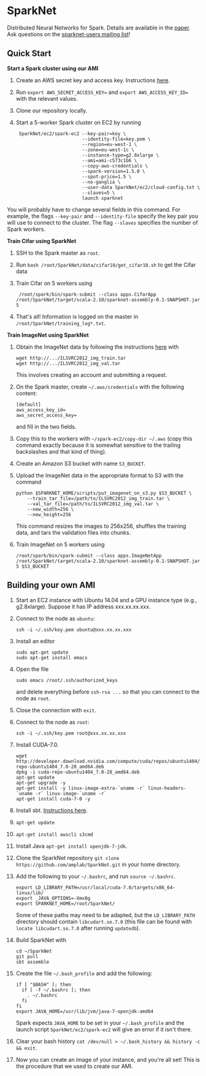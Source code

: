 # SparkNet
Distributed Neural Networks for Spark.
Details are available in the [paper](http://arxiv.org/abs/1511.06051).
Ask questions on the [sparknet-users mailing list](https://groups.google.com/forum/#!forum/sparknet-users)!

## Quick Start
**Start a Spark cluster using our AMI**

1. Create an AWS secret key and access key. Instructions [here](http://docs.aws.amazon.com/AWSSimpleQueueService/latest/SQSGettingStartedGuide/AWSCredentials.html).
2. Run `export AWS_SECRET_ACCESS_KEY=` and `export AWS_ACCESS_KEY_ID=` with the relevant values.
3. Clone our repository locally.
4. Start a 5-worker Spark cluster on EC2 by running

        SparkNet/ec2/spark-ec2 --key-pair=key \
                               --identity-file=key.pem \
                               --region=eu-west-1 \
                               --zone=eu-west-1c \
                               --instance-type=g2.8xlarge \
                               --ami=ami-c573c1b6 \
                               --copy-aws-credentials \
                               --spark-version=1.5.0 \
                               --spot-price=1.5 \
                               --no-ganglia \
                               --user-data SparkNet/ec2/cloud-config.txt \
                               --slaves=5 \
                               launch sparknet
You will probably have to change several fields in this command.
For example, the flags `--key-pair` and `--identity-file` specify the key pair you will use to connect to the cluster.
The flag `--slaves` specifies the number of Spark workers.

**Train Cifar using SparkNet**

1. SSH to the Spark master as `root`.
2. Run `bash /root/SparkNet/data/cifar10/get_cifar10.sh` to get the Cifar data
3. Train Cifar on 5 workers using

        /root/spark/bin/spark-submit --class apps.CifarApp /root/SparkNet/target/scala-2.10/sparknet-assembly-0.1-SNAPSHOT.jar 5
4. That's all! Information is logged on the master in `/root/SparkNet/training_log*.txt`.

**Train ImageNet using SparkNet**

1. Obtain the ImageNet data by following the instructions [here](http://www.image-net.org/download-images) with

    ```
    wget http://.../ILSVRC2012_img_train.tar
    wget http://.../ILSVRC2012_img_val.tar
    ```
    This involves creating an account and submitting a request.
2. On the Spark master, create `~/.aws/credentials` with the following content:

    ```
    [default]
    aws_access_key_id=
    aws_secret_access_key=
    ```
    and fill in the two fields.
3. Copy this to the workers with `~/spark-ec2/copy-dir ~/.aws` (copy this command exactly because it is somewhat sensitive to the trailing backslashes and that kind of thing).
4. Create an Amazon S3 bucket with name `S3_BUCKET`.
5. Upload the ImageNet data in the appropriate format to S3 with the command

    ```
    python $SPARKNET_HOME/scripts/put_imagenet_on_s3.py $S3_BUCKET \
        --train_tar_file=/path/to/ILSVRC2012_img_train.tar \
        --val_tar_file=/path/to/ILSVRC2012_img_val.tar \
        --new_width=256 \
        --new_height=256
    ```
    This command resizes the images to 256x256, shuffles the training data, and tars the validation files into chunks.
6. Train ImageNet on 5 workers using

    ```
    /root/spark/bin/spark-submit --class apps.ImageNetApp /root/SparkNet/target/scala-2.10/sparknet-assembly-0.1-SNAPSHOT.jar 5 $S3_BUCKET
    ```

## Building your own AMI

1. Start an EC2 instance with Ubuntu 14.04 and a GPU instance type (e.g., g2.8xlarge). Suppose it has IP address xxx.xx.xx.xxx.
2. Connect to the node as `ubuntu`:

    ```
    ssh -i ~/.ssh/key.pem ubuntu@xxx.xx.xx.xxx
    ```
3. Install an editor

    ```
    sudo apt-get update
    sudo apt-get install emacs
    ```
4. Open the file

    ```
    sudo emacs /root/.ssh/authorized_keys
    ```
    and delete everything before `ssh-rsa ...` so that you can connect to the node as `root`.
5. Close the connection with `exit`.
6. Connect to the node as `root`:

    ```
    ssh -i ~/.ssh/key.pem root@xxx.xx.xx.xxx
    ```
7. Install CUDA-7.0.

    ```
    wget http://developer.download.nvidia.com/compute/cuda/repos/ubuntu1404/x86_64/cuda-repo-ubuntu1404_7.0-28_amd64.deb
    dpkg -i cuda-repo-ubuntu1404_7.0-28_amd64.deb
    apt-get update
    apt-get upgrade -y
    apt-get install -y linux-image-extra-`uname -r` linux-headers-`uname -r` linux-image-`uname -r`
    apt-get install cuda-7-0 -y
    ```
10. Install sbt. [Instructions here](http://www.scala-sbt.org/0.13/docs/Installing-sbt-on-Linux.html).
11. `apt-get update`
12. `apt-get install awscli s3cmd`
13. Install Java `apt-get install openjdk-7-jdk`.
14. Clone the SparkNet repository `git clone https://github.com/amplab/SparkNet.git` in your home directory.
15. Add the following to your `~/.bashrc`, and run `source ~/.bashrc`.

    ```
    export LD_LIBRARY_PATH=/usr/local/cuda-7.0/targets/x86_64-linux/lib/
    export _JAVA_OPTIONS=-Xmx8g
    export SPARKNET_HOME=/root/SparkNet/
    ```
    Some of these paths may need to be adapted, but the `LD_LIBRARY_PATH` directory should contain `libcudart.so.7.0` (this file can be found with `locate libcudart.so.7.0` after running `updatedb`).
16. Build SparkNet with

    ```
    cd ~/SparkNet
    git pull
    sbt assemble
    ```
17. Create the file `~/.bash_profile` and add the following:

    ```
    if [ "$BASH" ]; then
      if [ -f ~/.bashrc ]; then
        . ~/.bashrc
      fi
    fi
    export JAVA_HOME=/usr/lib/jvm/java-7-openjdk-amd64
    ```
    Spark expects `JAVA_HOME` to be set in your `~/.bash_profile` and the launch script `SparkNet/ec2/spark-ec2` will give an error if it isn't there.
18. Clear your bash history `cat /dev/null > ~/.bash_history && history -c && exit`.
19. Now you can create an image of your instance, and you're all set! This is the procedure that we used to create our AMI.
